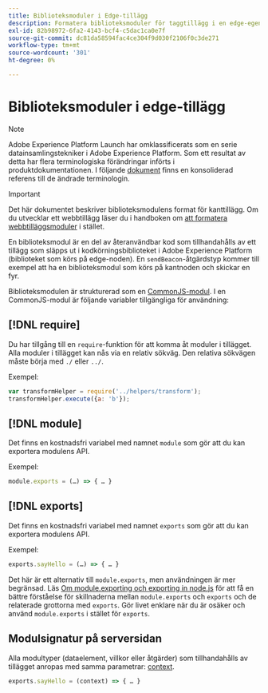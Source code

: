 ```yaml
---
title: Biblioteksmoduler i Edge-tillägg
description: Formatera biblioteksmoduler för taggtillägg i en edge-egenskap.
exl-id: 82b98972-6fa2-4143-bcf4-c5dac1ca0e7f
source-git-commit: dc81da58594fac4ce304f9d030f2106f0c3de271
workflow-type: tm+mt
source-wordcount: '301'
ht-degree: 0%

---
```


# Biblioteksmoduler i edge-tillägg

>[!NOTE]
>
>Adobe Experience Platform Launch har omklassificerats som en serie datainsamlingstekniker i Adobe Experience Platform. Som ett resultat av detta har flera terminologiska förändringar införts i produktdokumentationen. I följande [dokument](../../term-updates.md) finns en konsoliderad referens till de ändrade terminologin.

>[!IMPORTANT]
>
>Det här dokumentet beskriver biblioteksmodulens format för kanttillägg. Om du utvecklar ett webbtillägg läser du i handboken om [att formatera webbtilläggsmoduler](../web/format.md) i stället.

En biblioteksmodul är en del av återanvändbar kod som tillhandahålls av ett tillägg som släpps ut i kodkörningsbiblioteket i Adobe Experience Platform (biblioteket som körs på edge-noden). En `sendBeacon`-åtgärdstyp kommer till exempel att ha en biblioteksmodul som körs på kantnoden och skickar en fyr.

Biblioteksmodulen är strukturerad som en [CommonJS-modul](https://nodejs.org/api/modules.html#modules-commonjs-modules). I en CommonJS-modul är följande variabler tillgängliga för användning:

## [!DNL require]

Du har tillgång till en `require`-funktion för att komma åt moduler i tillägget. Alla moduler i tillägget kan nås via en relativ sökväg. Den relativa sökvägen måste börja med `./` eller `../`.

Exempel:

```js
var transformHelper = require('../helpers/transform');
transformHelper.execute({a: 'b'});
```

## [!DNL module]

Det finns en kostnadsfri variabel med namnet `module` som gör att du kan exportera modulens API.

Exempel:

```js
module.exports = (…) => { … }
```

## [!DNL exports]

Det finns en kostnadsfri variabel med namnet `exports` som gör att du kan exportera modulens API.

Exempel:

```js
exports.sayHello = (…) => { … }
```

Det här är ett alternativ till `module.exports`, men användningen är mer begränsad. Läs [Om module.exporting och exporting in node.js](https://www.sitepoint.com/understanding-module-exports-exports-node-js/) för att få en bättre förståelse för skillnaderna mellan `module.exports` och `exports` och de relaterade grottorna med `exports`. Gör livet enklare när du är osäker och använd `module.exports` i stället för `exports`.

## Modulsignatur på serversidan

Alla modultyper (dataelement, villkor eller åtgärder) som tillhandahålls av tillägget anropas med samma parametrar: [context](./context.md).

```js
exports.sayHello = (context) => { … }
```
